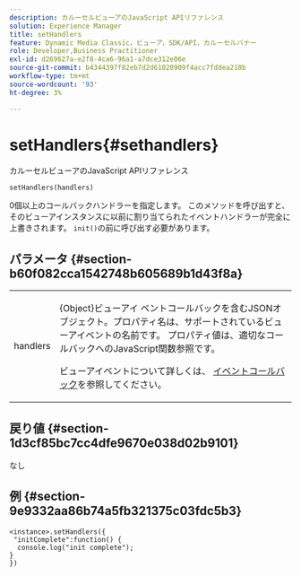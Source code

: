 ```yaml
---
description: カルーセルビューアのJavaScript APIリファレンス
solution: Experience Manager
title: setHandlers
feature: Dynamic Media Classic，ビューア，SDK/API，カルーセルバナー
role: Developer,Business Practitioner
exl-id: d269627a-e2f8-4ca6-96a1-a7dce312e06e
source-git-commit: b4344397f82eb7d2d61020909f4acc7fddea210b
workflow-type: tm+mt
source-wordcount: '93'
ht-degree: 3%

---
```


# setHandlers{#sethandlers}

カルーセルビューアのJavaScript APIリファレンス

`setHandlers(handlers)`

0個以上のコールバックハンドラーを指定します。 このメソッドを呼び出すと、そのビューアインスタンスに以前に割り当てられたイベントハンドラーが完全に上書きされます。 `init()`の前に呼び出す必要があります。

## パラメータ {#section-b60f082cca1542748b605689b1d43f8a}

<table id="table_98A620DAE2C340FA97BF7204AE023CC8"> 
 <tbody> 
  <tr> 
   <td colname="col1"> <p> <span class="codeph"> <span class="varname"> handlers  </span> </span> </p> </td> 
   <td colname="col2"> <p> <span class="codeph"> {Object}ビューアイ </span> ベントコールバックを含むJSONオブジェクト。プロパティ名は、サポートされているビューアイベントの名前です。 プロパティ値は、適切なコールバックへのJavaScript関数参照です。 </p> <p>ビューアイベントについて詳しくは、 <a href="../../../c-html5-aem-asset-viewers/c-html5-aem-carousel/c-html5-aem-carousel-event-callbacks.md#concept-66d5996f2b1b44cab3d5264cda5c50cd" format="dita" scope="local">イベントコールバック</a>を参照してください。 </p> </td> 
  </tr> 
 </tbody> 
</table>

## 戻り値 {#section-1d3cf85bc7cc4dfe9670e038d02b9101}

なし

## 例 {#section-9e9332aa86b74a5fb321375c03fdc5b3}

```
<instance>.setHandlers({ 
 "initComplete":function() { 
  console.log("init complete"); 
} 
})
```
